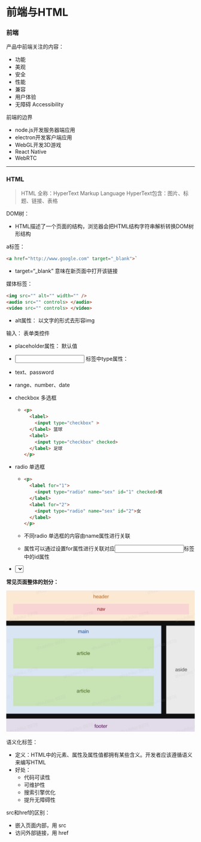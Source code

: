 #  前端与HTML



### 前端

产品中前端关注的内容：

- 功能
- 美观
- 安全
- 性能
- 兼容
- 用户体验
- 无障碍 Accessibility



前端的边界

- node.js开发服务器端应用
- electron开发客户端应用
- WebGL开发3D游戏
- React Native
- WebRTC

---



### HTML

> HTML 全称：HyperText Markup Language               HyperText包含：图片、标题、链接、表格



DOM树：

- HTML描述了一个页面的结构，浏览器会把HTML结构字符串解析转换DOM树形结构



a标签：

```HTML
<a href="http://www.google.com" target="_blank">`
```

- target=“_blank” 意味在新页面中打开该链接



媒体标签：

```HTML
<img src="" alt="" width="" />
<audio src="" controls> </audio>
<video src="" controls> </video>
```

- alt属性： 以文字的形式去形容img



输入： 表单类控件

- placeholder属性： 默认值

-  <input> 标签中type属性：

  - text、password

  - range、number、date

  - checkbox 多选框

    - ```HTML 
      <p>
        <label>
          <input type="checkbox" >
        </label> 篮球
        <label>
          <input type="checkbox" checked>
        </label> 足球
      </p>
      ```

  - radio 单选框

    - ```HTML
      <p>
        <label for="1">
          <input type="radio" name="sex" id="1" checked>男
        </label>
        <label for="2">
          <input type="radio" name="sex" id="2">女
        </label>
      </p>
      ```

    - 不同radio 单选框的内容由name属性进行关联
    - <label>属性可以通过设置for属性进行关联对应<input>标签中的id属性

-  <select>  下拉标签



**常见页面整体的划分：**

![](https://raw.githubusercontent.com/lesenelir/ByteDance-WebCampers/master/01-HTML/pic/pic01.png)



语义化标签：

- 定义：HTML中的元素、属性及属性值都拥有某些含义。开发者应该遵循语义来编写HTML
- 好处：
  - 代码可读性
  - 可维护性
  - 搜索引擎优化
  - 提升无障碍性



src和href的区别：

- 嵌入页面内部，用 src
- 访问外部链接，用 href
